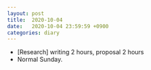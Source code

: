 ```yaml
---
layout: post
title:  2020-10-04
date:   2020-10-04 23:59:59 +0900
categories: diary
---
```


- [Research] writing 2 hours, proposal 2 hours
- Normal Sunday.